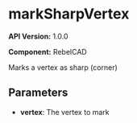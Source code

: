# markSharpVertex

**API Version:** 1.0.0

**Component:** RebelCAD

Marks a vertex as sharp (corner)

## Parameters

- **vertex**: The vertex to mark


